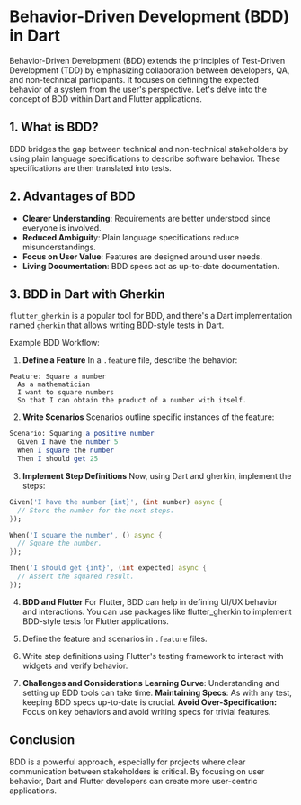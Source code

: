 # Behavior-Driven Development (BDD) in Dart
Behavior-Driven Development (BDD) extends the principles of Test-Driven Development (TDD) by emphasizing collaboration between developers, QA, and non-technical participants. It focuses on defining the expected behavior of a system from the user's perspective. Let's delve into the concept of BDD within Dart and Flutter applications.

## 1. What is BDD?
BDD bridges the gap between technical and non-technical stakeholders by using plain language specifications to describe software behavior. These specifications are then translated into tests.

## 2. Advantages of BDD
* **Clearer Understanding**: Requirements are better understood since everyone is involved.
* **Reduced Ambiguit**y: Plain language specifications reduce misunderstandings.
* **Focus on User Value**: Features are designed around user needs.
* **Living Documentation**: BDD specs act as up-to-date documentation.

## 3. BDD in Dart with Gherkin
`flutter_gherkin` is a popular tool for BDD, and there's a Dart implementation named `gherkin` that allows writing BDD-style tests in Dart.

Example BDD Workflow:
1. **Define a Feature**
In a `.featur`e file, describe the behavior:
```vbnet
Feature: Square a number
  As a mathematician
  I want to square numbers
  So that I can obtain the product of a number with itself.
```
2. **Write Scenarios**
Scenarios outline specific instances of the feature:
```mathematica
Scenario: Squaring a positive number
  Given I have the number 5
  When I square the number
  Then I should get 25
```

3. **Implement Step Definitions**
Now, using Dart and gherkin, implement the steps:
```dart
Given('I have the number {int}', (int number) async {
  // Store the number for the next steps.
});

When('I square the number', () async {
  // Square the number.
});

Then('I should get {int}', (int expected) async {
  // Assert the squared result.
});
```
4. **BDD and Flutter**
For Flutter, BDD can help in defining UI/UX behavior and interactions. You can use packages like flutter_gherkin to implement BDD-style tests for Flutter applications.

1. Define the feature and scenarios in `.feature` files.
2. Write step definitions using Flutter's testing framework to interact with widgets and verify behavior.

5. **Challenges and Considerations**
**Learning Curve**: Understanding and setting up BDD tools can take time.
**Maintaining Specs**: As with any test, keeping BDD specs up-to-date is crucial.
**Avoid Over-Specification:** Focus on key behaviors and avoid writing specs for trivial features.

## Conclusion
BDD is a powerful approach, especially for projects where clear communication between stakeholders is critical. By focusing on user behavior, Dart and Flutter developers can create more user-centric applications.
